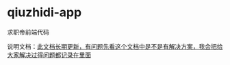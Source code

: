 # qiuzhidi-app
求职帝前端代码

说明文档：[此文档长期更新，有问题先看这个文档中是不是有解决方案，我会把给大家解决过得问题都记录在里面](https://docs.qq.com/doc/DYlhNRE5xUldQcU9U)

